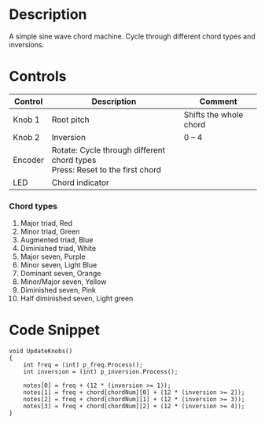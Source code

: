# Description
A simple sine wave chord machine. Cycle through different chord types and inversions.

# Controls
| Control | Description | Comment |
| --- | --- | --- |
| Knob 1 | Root pitch | Shifts the whole chord |
| Knob 2 | Inversion | 0 – 4 |
| Encoder | Rotate: Cycle through different chord types<br>Press: Reset to the first chord | |
| LED | Chord indicator | |

### Chord types
  1. Major triad, Red
  2. Minor triad, Green
  3. Augmented triad, Blue
  4. Diminished triad, White
  5. Major seven, Purple
  6. Minor seven, Light Blue
  7. Dominant seven, Orange
  8. Minor/Major seven, Yellow
  9. Diminished seven, Pink
  10. Half diminished seven, Light green

# Code Snippet
    void UpdateKnobs()
    {
        int freq = (int) p_freq.Process(); 
        int inversion = (int) p_inversion.Process();
        
        notes[0] = freq + (12 * (inversion >= 1));
        notes[1] = freq + chord[chordNum][0] + (12 * (inversion >= 2));
        notes[2] = freq + chord[chordNum][1] + (12 * (inversion >= 3));
        notes[3] = freq + chord[chordNum][2] + (12 * (inversion >= 4));
    }
